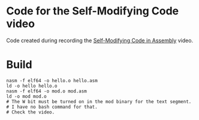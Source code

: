 # Code for the Self-Modifying Code video
Code created during recording the [Self-Modifying Code in Assembly](https://youtu.be/PhMZYrzJBC8) video.

# Build
```
nasm -f elf64 -o hello.o hello.asm
ld -o hello hello.o
nasm -f elf64 -o mod.o mod.asm
ld -o mod mod.o
# The W bit must be turned on in the mod binary for the text segment.
# I have no bash command for that.
# Check the video.
```
